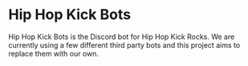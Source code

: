 # Hip Hop Kick Bots

Hip Hop Kick Bots is the Discord bot for Hip Hop Kick Rocks. We are currently using a few different third party bots and this project aims to replace them with our own.